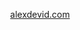 <p style="text-align: center;">
  <a href="https://alexdevid.com" target="_blank">alexdevid.com</a>
</p>
